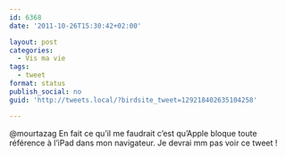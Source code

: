 ```yaml
---
id: 6368
date: '2011-10-26T15:30:42+02:00'

layout: post
categories:
  - Vis ma vie
tags:
  - tweet
format: status
publish_social: no
guid: 'http://tweets.local/?birdsite_tweet=129218402635104258'

---
```


@mourtazag En fait ce qu’il me faudrait c’est qu’Apple bloque toute référence à l’iPad dans mon navigateur. Je devrai mm pas voir ce tweet !